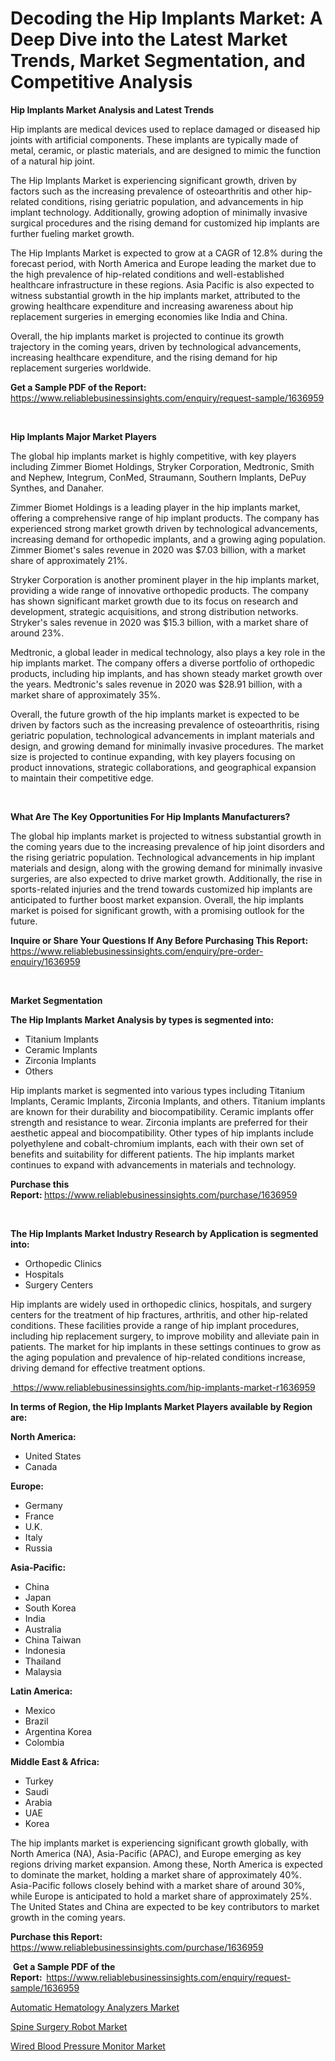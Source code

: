 <p><h1>Decoding the Hip Implants Market: A Deep Dive into the Latest Market Trends, Market Segmentation, and Competitive Analysis</h1></p><p><strong>Hip Implants Market Analysis and Latest Trends</strong></p>
<p><p>Hip implants are medical devices used to replace damaged or diseased hip joints with artificial components. These implants are typically made of metal, ceramic, or plastic materials, and are designed to mimic the function of a natural hip joint.</p><p>The Hip Implants Market is experiencing significant growth, driven by factors such as the increasing prevalence of osteoarthritis and other hip-related conditions, rising geriatric population, and advancements in hip implant technology. Additionally, growing adoption of minimally invasive surgical procedures and the rising demand for customized hip implants are further fueling market growth.</p><p>The Hip Implants Market is expected to grow at a CAGR of 12.8% during the forecast period, with North America and Europe leading the market due to the high prevalence of hip-related conditions and well-established healthcare infrastructure in these regions. Asia Pacific is also expected to witness substantial growth in the hip implants market, attributed to the growing healthcare expenditure and increasing awareness about hip replacement surgeries in emerging economies like India and China.</p><p>Overall, the hip implants market is projected to continue its growth trajectory in the coming years, driven by technological advancements, increasing healthcare expenditure, and the rising demand for hip replacement surgeries worldwide.</p></p>
<p><strong>Get a Sample PDF of the Report:&nbsp;</strong> <a href="https://www.reliablebusinessinsights.com/enquiry/request-sample/1636959">https://www.reliablebusinessinsights.com/enquiry/request-sample/1636959</a></p>
<p>&nbsp;</p>
<p><strong>Hip Implants Major Market Players</strong></p>
<p><p>The global hip implants market is highly competitive, with key players including Zimmer Biomet Holdings, Stryker Corporation, Medtronic, Smith and Nephew, Integrum, ConMed, Straumann, Southern Implants, DePuy Synthes, and Danaher. </p><p>Zimmer Biomet Holdings is a leading player in the hip implants market, offering a comprehensive range of hip implant products. The company has experienced strong market growth driven by technological advancements, increasing demand for orthopedic implants, and a growing aging population. Zimmer Biomet's sales revenue in 2020 was $7.03 billion, with a market share of approximately 21%.</p><p>Stryker Corporation is another prominent player in the hip implants market, providing a wide range of innovative orthopedic products. The company has shown significant market growth due to its focus on research and development, strategic acquisitions, and strong distribution networks. Stryker's sales revenue in 2020 was $15.3 billion, with a market share of around 23%.</p><p>Medtronic, a global leader in medical technology, also plays a key role in the hip implants market. The company offers a diverse portfolio of orthopedic products, including hip implants, and has shown steady market growth over the years. Medtronic's sales revenue in 2020 was $28.91 billion, with a market share of approximately 35%.</p><p>Overall, the future growth of the hip implants market is expected to be driven by factors such as the increasing prevalence of osteoarthritis, rising geriatric population, technological advancements in implant materials and design, and growing demand for minimally invasive procedures. The market size is projected to continue expanding, with key players focusing on product innovations, strategic collaborations, and geographical expansion to maintain their competitive edge.</p></p>
<p>&nbsp;</p>
<p><strong>What Are The Key Opportunities For Hip Implants Manufacturers?</strong></p>
<p><p>The global hip implants market is projected to witness substantial growth in the coming years due to the increasing prevalence of hip joint disorders and the rising geriatric population. Technological advancements in hip implant materials and design, along with the growing demand for minimally invasive surgeries, are also expected to drive market growth. Additionally, the rise in sports-related injuries and the trend towards customized hip implants are anticipated to further boost market expansion. Overall, the hip implants market is poised for significant growth, with a promising outlook for the future.</p></p>
<p><strong>Inquire or Share Your Questions If Any Before Purchasing This Report:</strong> <a href="https://www.reliablebusinessinsights.com/enquiry/pre-order-enquiry/1636959">https://www.reliablebusinessinsights.com/enquiry/pre-order-enquiry/1636959</a></p>
<p>&nbsp;</p>
<p><strong>Market Segmentation</strong></p>
<p><strong>The Hip Implants Market Analysis by types is segmented into:</strong></p>
<p><ul><li>Titanium Implants</li><li>Ceramic Implants</li><li>Zirconia Implants</li><li>Others</li></ul></p>
<p><p>Hip implants market is segmented into various types including Titanium Implants, Ceramic Implants, Zirconia Implants, and others. Titanium implants are known for their durability and biocompatibility. Ceramic implants offer strength and resistance to wear. Zirconia implants are preferred for their aesthetic appeal and biocompatibility. Other types of hip implants include polyethylene and cobalt-chromium implants, each with their own set of benefits and suitability for different patients. The hip implants market continues to expand with advancements in materials and technology.</p></p>
<p><strong>Purchase this Report:&nbsp;</strong><a href="https://www.reliablebusinessinsights.com/purchase/1636959">https://www.reliablebusinessinsights.com/purchase/1636959</a></p>
<p>&nbsp;</p>
<p><strong>The Hip Implants Market Industry Research by Application is segmented into:</strong></p>
<p><ul><li>Orthopedic Clinics</li><li>Hospitals</li><li>Surgery Centers</li></ul></p>
<p><p>Hip implants are widely used in orthopedic clinics, hospitals, and surgery centers for the treatment of hip fractures, arthritis, and other hip-related conditions. These facilities provide a range of hip implant procedures, including hip replacement surgery, to improve mobility and alleviate pain in patients. The market for hip implants in these settings continues to grow as the aging population and prevalence of hip-related conditions increase, driving demand for effective treatment options.</p></p>
<p><a href="https://www.reliablebusinessinsights.com/hip-implants-market-r1636959">&nbsp;https://www.reliablebusinessinsights.com/hip-implants-market-r1636959</a></p>
<p><strong>In terms of Region, the Hip Implants Market Players available by Region are:</strong></p>
<p>
    <p> <strong> North America: </strong>
        <ul>
            <li>United States</li>
            <li>Canada</li>
        </ul>
        </p> 
    <p> <strong> Europe: </strong>
        <ul>
            <li>Germany</li>
            <li>France</li>
            <li>U.K.</li>
            <li>Italy</li>
            <li>Russia</li>
        </ul>
        </p> 
    <p> <strong> Asia-Pacific: </strong>
        <ul>
            <li>China</li>
            <li>Japan</li>
            <li>South Korea</li>
            <li>India</li>
            <li>Australia</li>
            <li>China Taiwan</li>
            <li>Indonesia</li>
            <li>Thailand</li>
            <li>Malaysia</li>
        </ul>
        </p> 
    <p> <strong> Latin America: </strong>
        <ul>
            <li>Mexico</li>
            <li>Brazil</li>
            <li>Argentina Korea</li>
            <li>Colombia</li>
        </ul>
        </p> 
    <p> <strong> Middle East & Africa: </strong>
        <ul>
            <li>Turkey</li>
            <li>Saudi</li>
            <li>Arabia</li>
            <li>UAE</li>
            <li>Korea</li>
        </ul>
    </p>
    </p>
<p><p>The hip implants market is experiencing significant growth globally, with North America (NA), Asia-Pacific (APAC), and Europe emerging as key regions driving market expansion. Among these, North America is expected to dominate the market, holding a market share of approximately 40%. Asia-Pacific follows closely behind with a market share of around 30%, while Europe is anticipated to hold a market share of approximately 25%. The United States and China are expected to be key contributors to market growth in the coming years.</p></p>
<p><strong>Purchase this Report: </strong><a href="https://www.reliablebusinessinsights.com/purchase/1636959">https://www.reliablebusinessinsights.com/purchase/1636959</a></p>
<p>&nbsp;<strong>Get a Sample PDF of the Report:&nbsp;&nbsp;</strong><a href="https://www.reliablebusinessinsights.com/enquiry/request-sample/1636959">https://www.reliablebusinessinsights.com/enquiry/request-sample/1636959</a></p>
<p><strong></strong></p>
<p><p><a href="https://github.com/lizaRempel/Market-Research-Report-List-1/blob/main/automatic-hematology-analyzers-market.md">Automatic Hematology Analyzers Market</a></p><p><a href="https://github.com/alexcrou8/Market-Research-Report-List-1/blob/main/spine-surgery-robot-market.md">Spine Surgery Robot Market</a></p><p><a href="https://github.com/Krdamani25/Market-Research-Report-List-1/blob/main/wired-blood-pressure-monitor-market.md">Wired Blood Pressure Monitor Market</a></p></p>
